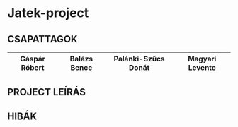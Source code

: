 # Jatek-project

## CSAPATTAGOK

| Gáspár Róbert | Balázs Bence | Palánki-Szűcs Donát | Magyari Levente |
| ------------- | ------------ | ------------------- | --------------- |

## PROJECT LEÍRÁS

## HIBÁK
